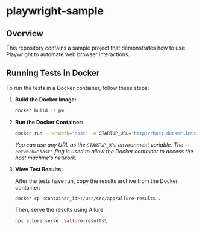 # playwright-sample

## Overview

This repository contains a sample project that demonstrates how to use Playwright to automate web browser interactions.

## Running Tests in Docker

To run the tests in a Docker container, follow these steps:

1. **Build the Docker Image:**

   ```sh
   docker build -t pw .
   ```

2. **Run the Docker Container:**

   ```sh
   docker run --network="host" -e STARTUP_URL="http://host.docker.internal:8081/bo" pw
   ```

   _You can use any URL as the `STARTUP_URL` environment variable. The `--network="host"` flag is used to allow the
   Docker container to access the host machine's network._

3. **View Test Results:**

   After the tests have run, copy the results archive from the Docker container:

   ```sh
   docker cp <container_id>:/usr/src/app/allure-results .
   ```

   Then, serve the results using Allure:

   ```sh
   npx allure serve .\allure-results\
   ```

